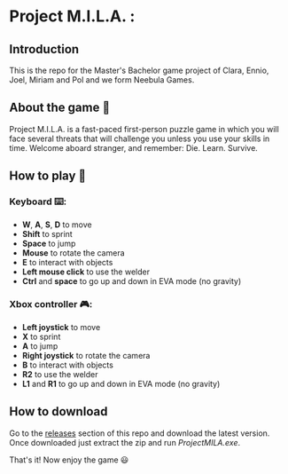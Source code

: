 # Project M.I.L.A. :

## Introduction
This is the repo for the Master's Bachelor game project of Clara, Ennio, Joel, Miriam and Pol and we form Neebula Games.

## About the game :rocket:
Project M.I.L.A. is a fast-paced first-person puzzle game in which you will face several threats that will challenge you unless you use your skills in time. Welcome aboard stranger, and remember: Die. Learn. Survive.

## How to play 👾
### Keyboard ⌨️:
- **W**, **A**, **S**, **D** to move
- **Shift** to sprint
- **Space** to jump
- **Mouse** to rotate the camera
- **E** to interact with objects
- **Left mouse click** to use the welder
- **Ctrl** and **space** to go up and down in EVA mode (no gravity)

### Xbox controller 🎮:
- **Left joystick** to move
- **X** to sprint
- **A** to jump
- **Right joystick** to rotate the camera
- **B** to interact with objects
- **R2** to use the welder
- **L1** and **R1** to go up and down in EVA mode (no gravity)

## How to download 
Go to the [releases](https://github.com/NeebulaGames/VoidSpace/releases) section of this repo and download the latest version. Once downloaded just extract the zip and run *ProjectMILA.exe*.

That's it! Now enjoy the game :smiley:
